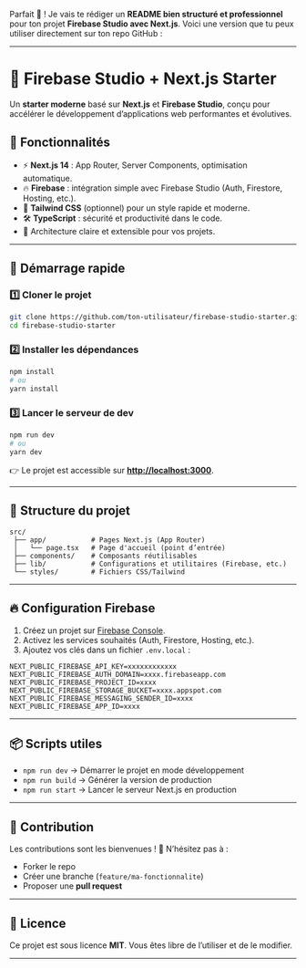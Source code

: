 Parfait 🚀 ! Je vais te rédiger un **README bien structuré et professionnel** pour ton projet **Firebase Studio avec Next.js**. Voici une version que tu peux utiliser directement sur ton repo GitHub :

---

# 🚀 Firebase Studio + Next.js Starter

Un **starter moderne** basé sur **Next.js** et **Firebase Studio**, conçu pour accélérer le développement d’applications web performantes et évolutives.

## 📌 Fonctionnalités

* ⚡️ **Next.js 14** : App Router, Server Components, optimisation automatique.
* 🔥 **Firebase** : intégration simple avec Firebase Studio (Auth, Firestore, Hosting, etc.).
* 🎨 **Tailwind CSS** (optionnel) pour un style rapide et moderne.
* 🛠 **TypeScript** : sécurité et productivité dans le code.
* 📂 Architecture claire et extensible pour vos projets.

---

## 🚀 Démarrage rapide

### 1️⃣ Cloner le projet

```bash
git clone https://github.com/ton-utilisateur/firebase-studio-starter.git
cd firebase-studio-starter
```

### 2️⃣ Installer les dépendances

```bash
npm install
# ou
yarn install
```

### 3️⃣ Lancer le serveur de dev

```bash
npm run dev
# ou
yarn dev
```

👉 Le projet est accessible sur **[http://localhost:3000](http://localhost:3000)**.

---

## 📂 Structure du projet

```
src/
 ├── app/           # Pages Next.js (App Router)
 │   └── page.tsx   # Page d'accueil (point d’entrée)
 ├── components/    # Composants réutilisables
 ├── lib/           # Configurations et utilitaires (Firebase, etc.)
 └── styles/        # Fichiers CSS/Tailwind
```

---

## 🔥 Configuration Firebase

1. Créez un projet sur [Firebase Console](https://console.firebase.google.com/).
2. Activez les services souhaités (Auth, Firestore, Hosting, etc.).
3. Ajoutez vos clés dans un fichier `.env.local` :

```env
NEXT_PUBLIC_FIREBASE_API_KEY=xxxxxxxxxxxx
NEXT_PUBLIC_FIREBASE_AUTH_DOMAIN=xxxx.firebaseapp.com
NEXT_PUBLIC_FIREBASE_PROJECT_ID=xxxx
NEXT_PUBLIC_FIREBASE_STORAGE_BUCKET=xxxx.appspot.com
NEXT_PUBLIC_FIREBASE_MESSAGING_SENDER_ID=xxxx
NEXT_PUBLIC_FIREBASE_APP_ID=xxxx
```

---

## 📦 Scripts utiles

* `npm run dev` → Démarrer le projet en mode développement
* `npm run build` → Générer la version de production
* `npm run start` → Lancer le serveur Next.js en production

---

## 🤝 Contribution

Les contributions sont les bienvenues ! 🎉
N’hésitez pas à :

* Forker le repo
* Créer une branche (`feature/ma-fonctionnalite`)
* Proposer une **pull request**

---

## 📜 Licence

Ce projet est sous licence **MIT**. Vous êtes libre de l’utiliser et de le modifier.

---

